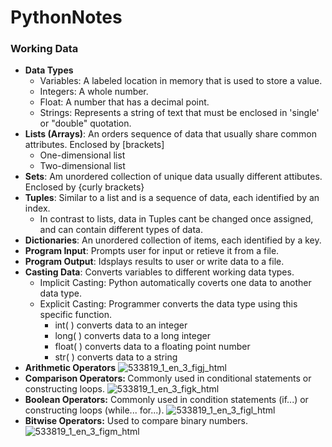 # PythonNotes
### Working Data
- <b>Data Types</b>
    - Variables: A labeled location in memory that is used to store a value.
    - Integers: A whole number.
    - Float: A number that has a decimal point.
    - Strings: Represents a string of text that must be enclosed in 'single' or "double" quotation.
- <b>Lists (Arrays)</b>: An orders sequence of data that usually share common attributes. Enclosed by [brackets]
    - One-dimensional list
    - Two-dimensional list
- <b>Sets</b>: Am unordered collection of unique data usually different attibutes. Enclosed by {curly brackets}
- <b>Tuples</b>: Similar to a list and is a sequence of data, each identified by an index. 
    - In contrast to lists, data in Tuples cant be changed once assigned, and can contain different types of data.
- <b>Dictionaries</b>: An unordered collection of items, each identified by a key.
- <b>Program Input</b>: Prompts user for input or retieve it from a file.
- <b>Program Output</b>: Idsplays results to user or write data to a file.
- <b>Casting Data</b>: Converts variables to different working data types.
    - Implicit Casting: Python automatically coverts one data to another data type.
    - Explicit Casting: Programmer converts the data type using this specific function.
        - int( ) converts data to an integer
        - long( ) converts data to a long integer
        - float( ) converts data to a floating point number
        - str( ) converts data to a string
- <b> Arithmetic Operators</b>
![533819_1_en_3_figj_html](https://user-images.githubusercontent.com/111991325/213351199-fd730855-2990-4dc0-93d1-392b4fa9fbba.jpg)
- <b>Comparison Operators: </b> Commonly used in conditional statements or constructing loops.
![533819_1_en_3_figk_html](https://user-images.githubusercontent.com/111991325/213351289-818cba80-8ec5-4869-bbd9-1b9873b109fc.jpg)
- <b> Boolean Operators:</b> Commonly used in condition statements (if...) or constructing loops (while... for...).
![533819_1_en_3_figl_html](https://user-images.githubusercontent.com/111991325/213351332-34178d8b-0d2c-4cfc-9938-acb0f47547f4.jpg)
- <b>Bitwise Operators:</b> Used to compare binary numbers.
![533819_1_en_3_figm_html](https://user-images.githubusercontent.com/111991325/213351538-04682b0c-492c-4567-9df3-9399b4a53f3e.jpg)



